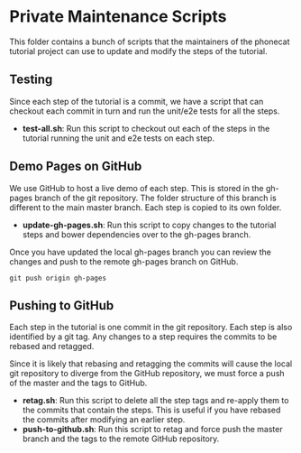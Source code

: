 # Private Maintenance Scripts

This folder contains a bunch of scripts that the maintainers of the phonecat tutorial project
can use to update and modify the steps of the tutorial.

## Testing

Since each step of the tutorial is a commit, we have a script that can checkout each commit in turn
and run the unit/e2e tests for all the steps.

- **test-all.sh**: Run this script to checkout out each of the steps in the tutorial running the
  unit and e2e tests on each step.

## Demo Pages on GitHub

We use GitHub to host a live demo of each step. This is stored in the gh-pages branch of the git
repository. The folder structure of this branch is different to the main master branch. Each step is 
copied to its own folder.

- **update-gh-pages.sh**: Run this script to copy changes to the tutorial steps and bower 
  dependencies over to the gh-pages branch.

Once you have updated the local gh-pages branch you can review the changes and push to the remote
gh-pages branch on GitHub.

```
git push origin gh-pages
```

## Pushing to GitHub

Each step in the tutorial is one commit in the git repository. Each step is also identified by a git 
tag. Any changes to a step requires the commits to be rebased and retagged.

Since it is likely that rebasing and retagging the commits will cause the local git repository to
diverge from the GitHub repository, we must force a push of the master and the tags to GitHub.

- **retag.sh**: Run this script to delete all the step tags and re-apply them to the commits that
  contain the steps. This is useful if you have rebased the commits after modifying an earlier step.
- **push-to-github.sh**: Run this script to retag and force push the master branch and the tags to
  the remote GitHub repository.
